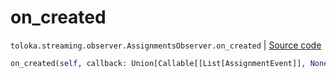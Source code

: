 # on_created
`toloka.streaming.observer.AssignmentsObserver.on_created` | [Source code](https://github.com/Toloka/toloka-kit/blob/v1.1.1/src/streaming/observer.py#L383)

```python
on_created(self, callback: Union[Callable[[List[AssignmentEvent]], None], Callable[[List[AssignmentEvent]], Awaitable[None]]])
```

